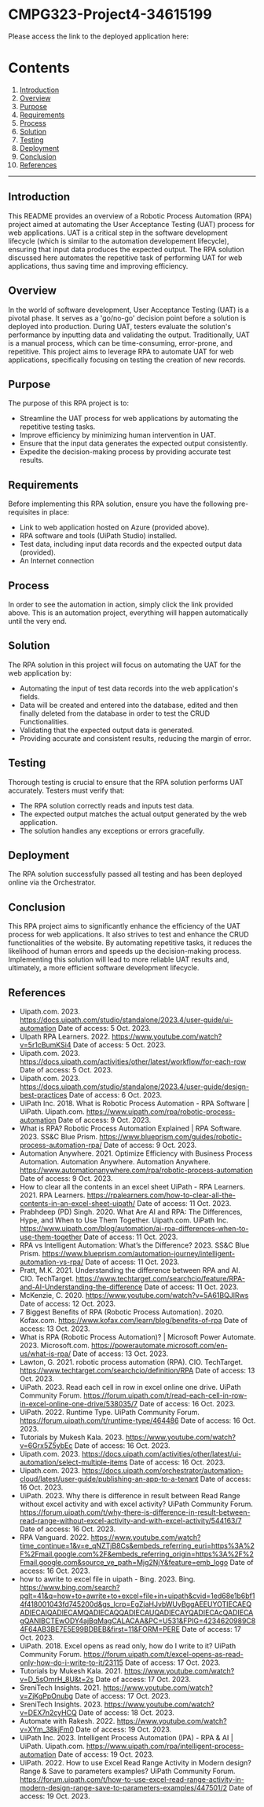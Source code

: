 # CMPG323-Project4-34615199

Please access the link to the deployed application here: 

# Contents

1. [Introduction](#introduction)
2. [Overview](#overview)
3. [Purpose](#purpose)
4. [Requirements](#requirements)
5. [Process](#process)
6. [Solution](#solution)
7. [Testing](#testing)
8. [Deployment](#deployment)
9. [Conclusion](#conclusion)
10. [References](#references)

---

## Introduction

This README provides an overview of a Robotic Process Automation (RPA) project aimed at automating the User Acceptance Testing (UAT) process for web applications. UAT is a critical step in the software development lifecycle (which is similar to the automation developement lifecycle), ensuring that input data produces the expected output. The RPA solution discussed here automates the repetitive task of performing UAT for web applications, thus saving time and improving efficiency.

## Overview

In the world of software development, User Acceptance Testing (UAT) is a pivotal phase. It serves as a 'go/no-go' decision point before a solution is deployed into production. During UAT, testers evaluate the solution's performance by inputting data and validating the output. Traditionally, UAT is a manual process, which can be time-consuming, error-prone, and repetitive. This project aims to leverage RPA to automate UAT for web applications, specifically focusing on testing the creation of new records.

## Purpose

The purpose of this RPA project is to:

- Streamline the UAT process for web applications by automating the repetitive testing tasks.
- Improve efficiency by minimizing human intervention in UAT.
- Ensure that the input data generates the expected output consistently.
- Expedite the decision-making process by providing accurate test results.

## Requirements

Before implementing this RPA solution, ensure you have the following pre-requisites in place:

- Link to web application hosted on Azure (provided above).
- RPA software and tools (UiPath Studio) installed.
- Test data, including input data records and the expected output data (provided).
- An Internet connection

## Process

In order to see the automation in action, simply click the link provided above. This is an automation project, everything will happen automatically until the very end.

## Solution

The RPA solution in this project will focus on automating the UAT for the web application by:

- Automating the input of test data records into the web application's fields.
- Data will be created and entered into the database, edited and then finally deleted from the database in order to test the CRUD Functionalities.
- Validating that the expected output data is generated.
- Providing accurate and consistent results, reducing the margin of error.

## Testing

Thorough testing is crucial to ensure that the RPA solution performs UAT accurately. Testers must verify that:

- The RPA solution correctly reads and inputs test data.
- The expected output matches the actual output generated by the web application.
- The solution handles any exceptions or errors gracefully.

## Deployment

The RPA solution successfully passed all testing and has been deployed online via the Orchestrator.

## Conclusion

This RPA project aims to significantly enhance the efficiency of the UAT process for web applications. It also strives to test and enhance the CRUD functionalities of the website. By automating repetitive tasks, it reduces the likelihood of human errors and speeds up the decision-making process. Implementing this solution will lead to more reliable UAT results and, ultimately, a more efficient software development lifecycle.

## References

* Uipath.com. 2023. https://docs.uipath.com/studio/standalone/2023.4/user-guide/ui-automation Date of access: 5 Oct. 2023.
* UIpath RPA Learners. 2022. https://www.youtube.com/watch?v=5r1cBumKSi4 Date of access: 5 Oct. 2023.
* Uipath.com. 2023. https://docs.uipath.com/activities/other/latest/workflow/for-each-row Date of access: 5 Oct. 2023.
* Uipath.com. 2023. https://docs.uipath.com/studio/standalone/2023.4/user-guide/design-best-practices Date of access: 6 Oct. 2023.
* UiPath Inc. 2018. What is Robotic Process Automation - RPA Software | UiPath. Uipath.com. https://www.uipath.com/rpa/robotic-process-automation Date of access: 9 Oct. 2023.
* What is RPA? Robotic Process Automation Explained | RPA Software. 2023. SS&C Blue Prism. https://www.blueprism.com/guides/robotic-process-automation-rpa/ Date of access: 9 Oct. 2023.
* Automation Anywhere. 2021. Optimize Efficiency with Business Process Automation. Automation Anywhere. Automation Anywhere. https://www.automationanywhere.com/rpa/robotic-process-automation Date of access: 9 Oct. 2023.
* How to clear all the contents in an excel sheet UiPath - RPA Learners. 2021. RPA Learners. https://rpalearners.com/how-to-clear-all-the-contents-in-an-excel-sheet-uipath/ Date of access: 11 Oct. 2023.
* Prabhdeep (PD) Singh. 2020. What Are AI and RPA: The Differences, Hype, and When to Use Them Together. Uipath.com. UiPath Inc. https://www.uipath.com/blog/automation/ai-rpa-differences-when-to-use-them-together Date of access: 11 Oct. 2023.
* RPA vs Intelligent Automation: What’s the Difference? 2023. SS&C Blue Prism. https://www.blueprism.com/automation-journey/intelligent-automation-vs-rpa/ Date of access: 11 Oct. 2023.
* Pratt, M.K. 2021. Understanding the difference between RPA and AI. CIO. TechTarget. https://www.techtarget.com/searchcio/feature/RPA-and-AI-Understanding-the-difference Date of access: 11 Oct. 2023.
* McKenzie, C. 2020. https://www.youtube.com/watch?v=5A61BQJlRws Date of access: 12 Oct. 2023.
* 7 Biggest Benefits of RPA (Robotic Process Automation). 2020. Kofax.com. https://www.kofax.com/learn/blog/benefits-of-rpa Date of access: 13 Oct. 2023.
* What is RPA (Robotic Process Automation)? | Microsoft Power Automate. 2023. Microsoft.com. https://powerautomate.microsoft.com/en-us/what-is-rpa/ Date of access: 13 Oct. 2023.
* Lawton, G. 2021. robotic process automation (RPA). CIO. TechTarget. https://www.techtarget.com/searchcio/definition/RPA Date of access: 13 Oct. 2023.
* UiPath. 2023. Read each cell in row in excel online one drive. UiPath Community Forum. https://forum.uipath.com/t/read-each-cell-in-row-in-excel-online-one-drive/538035/7 Date of access: 16 Oct. 2023.
* UiPath. 2022. Runtime Type. UiPath Community Forum. https://forum.uipath.com/t/runtime-type/464486 Date of access: 16 Oct. 2023.
* Tutorials by Mukesh Kala. 2023. https://www.youtube.com/watch?v=6Grx5Z5ybEc Date of access: 16 Oct. 2023.
* Uipath.com. 2023. https://docs.uipath.com/activities/other/latest/ui-automation/select-multiple-items Date of access: 16 Oct. 2023.
* Uipath.com. 2023. https://docs.uipath.com/orchestrator/automation-cloud/latest/user-guide/publishing-an-app-to-a-tenant Date of access: 16 Oct. 2023.
* UiPath. 2023. Why there is difference in result between Read Range without excel activity and with excel activity? UiPath Community Forum. https://forum.uipath.com/t/why-there-is-difference-in-result-between-read-range-without-excel-activity-and-with-excel-activity/544163/7 Date of access: 16 Oct. 2023.
* RPA Vanguard. 2022. https://www.youtube.com/watch?time_continue=1&v=e_qNZTjB8Cs&embeds_referring_euri=https%3A%2F%2Fmail.google.com%2F&embeds_referring_origin=https%3A%2F%2Fmail.google.com&source_ve_path=Mjg2NjY&feature=emb_logo Date of access: 16 Oct. 2023.
* how to awrite to excel file in uipath - Bing. 2023. Bing. https://www.bing.com/search?pglt=41&q=how+to+awrite+to+excel+file+in+uipath&cvid=1ed68e1b6bf14f418001043fd745200d&gs_lcrp=EgZjaHJvbWUyBggAEEUYOTIECAEQADIECAIQADIECAMQADIECAQQADIECAUQADIECAYQADIECAcQADIECAgQANIBCTEwODY4ajBqMagCALACAA&PC=U531&FPIG=4234620989C84F64AB3BE7E5E99BDBEB&first=11&FORM=PERE Date of access: 17 Oct. 2023.
* UiPath. 2018. Excel opens as read only, how do I write to it? UiPath Community Forum. https://forum.uipath.com/t/excel-opens-as-read-only-how-do-i-write-to-it/23115 Date of access: 17 Oct. 2023.
* Tutorials by Mukesh Kala. 2021. https://www.youtube.com/watch?v=D_5sOmrH_8U&t=2s Date of access: 17 Oct. 2023.
* SreniTech Insights. 2021. https://www.youtube.com/watch?v=ZjKgPpOnubg Date of access: 17 Oct. 2023.
* SreniTech Insights. 2023. https://www.youtube.com/watch?v=DEX7n2cyHCQ Date of access: 18 Oct. 2023.
* Automate with Rakesh. 2022. https://www.youtube.com/watch?v=XYm_38kjFm0 Date of access: 19 Oct. 2023.
* UiPath Inc. 2023. Intelligent Process Automation (IPA) - RPA & AI | UiPath. Uipath.com. https://www.uipath.com/rpa/intelligent-process-automation Date of access: 19 Oct. 2023.
* UiPath. 2022. How to use Excel Read Range Activity in Modern design? Range & Save to parameters examples? UiPath Community Forum. https://forum.uipath.com/t/how-to-use-excel-read-range-activity-in-modern-design-range-save-to-parameters-examples/447501/2 Date of access: 19 Oct. 2023.
